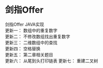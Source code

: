 # 剑指Offer
剑指Offer JAVA实现 <br>
更新一： 数组中的重复数字 <br>
更新二： 不修改数组找出重复数字 <br>
更新三： 二维数组中的查找 <br>
更新四： 空格替换 <br>
更新五： 第二章相关题目 <br>
更新六： 从尾到头打印链表
更新七： 重建二叉树

